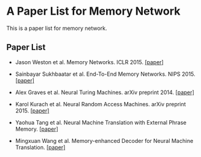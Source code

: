 # A Paper List for Memory Network

This is a paper list for memory network.

## Paper List

- Jason Weston et al. Memory Networks. ICLR 2015. [[paper]][1]

- Sainbayar Sukhbaatar et al. End-To-End Memory Networks. NIPS 2015. [[paper]][2]

- Alex Graves et al. Neural Turing Machines. arXiv preprint 2014. [[paper]][3]

- Karol Kurach et al. Neural Random Access Machines. arXiv preprint 2015. [[paper]][4]

- Yaohua Tang et al. Neural Machine Translation with External Phrase Memory. [[paper]][5]

- Mingxuan Wang et al. Memory-enhanced Decoder for Neural Machine Translation. [[paper]][6]

[1]:http://xxx.itp.ac.cn/pdf/1410.3916.pdf
[2]:http://xxx.itp.ac.cn/abs/1503.08895
[3]:http://xxx.itp.ac.cn/abs/1410.5401
[4]:http://xxx.itp.ac.cn/abs/1511.06392
[5]:http://xxx.itp.ac.cn/abs/1606.01792
[6]:http://xxx.itp.ac.cn/abs/1606.02003